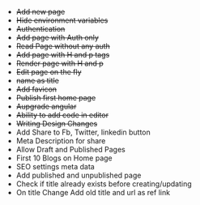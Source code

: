 - ~~Add new page~~
- ~~Hide environment variables~~
- ~~Authentication~~
- ~~Add page with Auth only~~
- ~~Read Page without any auth~~
- ~~Add page with H and p tags~~
- ~~Render page with H and p~~
- ~~Edit page on the fly~~
- ~~name as title~~
- ~~Add favicon~~
- ~~Publish first home page~~
- ~~Aupgrade angular~~
- ~~Ability to add code in editor~~
- ~~Writing Design Changes~~
- Add Share to Fb, Twitter, linkedin button
- Meta Description for share
- Allow Draft and Published Pages
- First 10 Blogs on Home page
- SEO settings meta data
- Add published and unpublished page
- Check if title already exists before creating/updating
- On title Change Add old title and url as ref link

